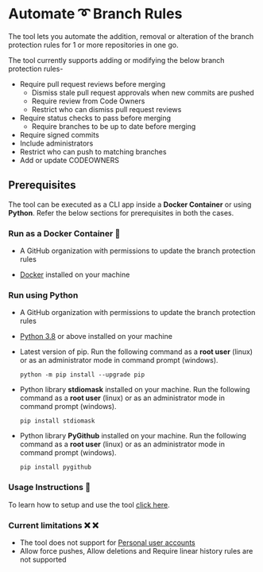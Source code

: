 # Automate :curly_loop: Branch Rules

The tool lets you automate the addition, removal or alteration of the branch protection rules for 1 or more repositories in one go.

The tool currently supports adding or modifying the below branch protection rules-

- Require pull request reviews before merging
  - Dismiss stale pull request approvals when new commits are pushed
  - Require review from Code Owners
  - Restrict who can dismiss pull request reviews
- Require status checks to pass before merging
  - Require branches to be up to date before merging
- Require signed commits
- Include administrators
- Restrict who can push to matching branches
- Add or update CODEOWNERS

## Prerequisites

The tool can be executed as a CLI app inside a **Docker Container** or using **Python**. Refer the below sections for prerequisites in both the cases.

### Run as a Docker Container :whale:

- A GitHub organization with permissions to update the branch protection rules

- [Docker](https://docs.docker.com/get-docker/) installed on your machine

### Run using Python

- A GitHub organization with permissions to update the branch protection rules

- [Python 3.8](https://www.python.org/downloads/) or above installed on your machine

- Latest version of pip. Run the following command as a **root user** (linux) or as an administrator mode in command prompt (windows).

  ```python -m pip install --upgrade pip```

- Python library **stdiomask** installed on your machine. Run the following command as a **root user** (linux) or as an administrator mode in command prompt (windows).

  ```pip install stdiomask```

- Python library **PyGithub** installed on your machine. Run the following command as a **root user** (linux) or as an administrator mode in command prompt (windows).

  ```pip install pygithub```

### Usage Instructions :memo:

To learn how to setup and use the tool [click here](https://github.com/CanarysDevOps/GitHub-Branch-Protector/wiki/Configure-&-Execute).

### Current limitations :x: :x:

- The tool does not support for [Personal user accounts](https://docs.github.com/en/free-pro-team@latest/github/getting-started-with-github/types-of-github-accounts) <br/>
- Allow force pushes, Allow deletions and Require linear history rules are not supported
